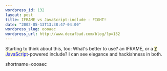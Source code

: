 ```yaml
--- 
wordpress_id: 132
layout: post
title: IFRAME vs JavaScript-include - FIGHT!
date: "2002-05-13T13:38:47-04:00"
wordpress_slug: oooaec
wordpress_url: http://www.decafbad.com/blog/?p=132
---
```

<p>Starting to think about this, too:  What's better to use?  an IFRAME, or a <span style='background : #FFFFCE;'><a href="http://www.decafbad.com/twiki/bin/edit/Main/JavaScript?topicparent=Main.FilterData"><b>?</b></a><font color="#0000FF">JavaScript</font></span>-powered include?  I can see elegance and hackishness in both.</p>
<!--more-->
shortname=oooaec
